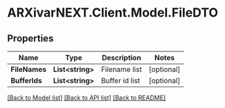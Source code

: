 # ARXivarNEXT.Client.Model.FileDTO
## Properties

Name | Type | Description | Notes
------------ | ------------- | ------------- | -------------
**FileNames** | **List&lt;string&gt;** | Filename list | [optional] 
**BufferIds** | **List&lt;string&gt;** | Buffer id list | [optional] 

[[Back to Model list]](../README.md#documentation-for-models) [[Back to API list]](../README.md#documentation-for-api-endpoints) [[Back to README]](../README.md)

